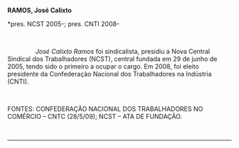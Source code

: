 **RAMOS, José Calixto**

\*pres. NCST 2005-; pres. CNTI 2008-

 

                *José Calixto Ramos* foi sindicalista, presidiu a Nova
Central Sindical dos Trabalhadores (NCST), central fundada em 29 de
junho de 2005, tendo sido o primeiro a ocupar o cargo. Em 2008, foi
eleito presidente da Confederação Nacional dos Trabalhadores na
Indústria (CNTI).

 

FONTES: CONFEDERAÇÃO NACIONAL DOS TRABALHADORES NO COMÉRCIO – CNTC
(28/5/09); NCST – ATA DE FUNDAÇÃO.

 

* * * * *
